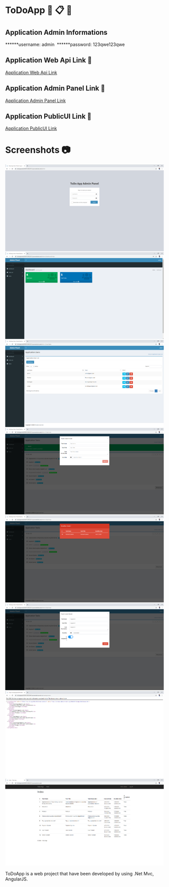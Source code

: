 # ToDoApp :bookmark_tabs: :clipboard: :memo:

## Application Admin Informations
******username: admin&nbsp;
******password: 123qwe123qwe

## Application Web Api Link :link:
[Application Web Api Link](https://todoappapi20200126020445.azurewebsites.net/api/users/getusers)

## Application Admin Panel Link :link:
[Application Admin Panel Link](https://todoappweb20200126022612.azurewebsites.net/admin)

## Application PublicUI Link :link:
[Application PublicUI Link](https://todoappweb20200126022612.azurewebsites.net)

# Screenshots :camera:

![alt text](Screenshots/Screenshot_22.png)
![alt text](Screenshots/Screenshot_23.png)
![alt text](Screenshots/Screenshot_24.png)
![alt text](Screenshots/Screenshot_25.png)
![alt text](Screenshots/Screenshot_26.png)
![alt text](Screenshots/Screenshot_27.png)
![alt text](Screenshots/Screenshot_28.png)
![alt text](Screenshots/Screenshot_29.png)



ToDoApp is a web project that have been developed by using .Net Mvc, AngularJS.
